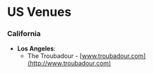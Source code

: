 # US Venues

### **California**
- **Los Angeles**:
  - The Troubadour - [www.troubadour.com](http://www.troubadour.com)  <!-- Worked -->